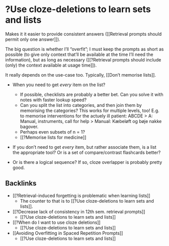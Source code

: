 # ?Use cloze-deletions to learn sets and lists
Makes it it easier to provide consistent answers ([[Retrieval prompts should permit only one answer]]).

The big question is whether I’ll “overfit”; I must keep the prompts as short as possible (to give only context that’ll be available at the time I’ll need the information), but as long as necessary ([[?Retrieval prompts should include (only) the context available at usage time]]).

It really depends on the use-case too. Typically, [[Don’t memorise lists]].
* When you need to get *every* item on the list? 
	* If possible, checklists are probably a better bet. Can you solve it with notes with faster lookup speed? 
	* Can you split the list into categories, and then join them by memorising the categories? This works for multiple levels, too! E.g. to memorise interventions for the actuely ill patient: ABCDE > A: Manual, instruments, call for help > Manual: Kæbeløft og bøje nakke bagover.
	* Perhaps even subsets of n = 1?
	* [[?Memorise lists for medicine]]

* If you don’t need to get *every* item, but rather associate them, is a list the appropriate tool? Or is a set of compare/contrast flashcards better?

* Or is there a logical sequence? If so, cloze overlapper is probably pretty good.

## Backlinks
* [[?Retrieval-induced forgetting is problematic when learning lists]]
	* The counter to that is to [[?Use cloze-deletions to learn sets and lists]].
* [[?Decrease lack of consistency in 12th sem. retrieval prompts]]
	* [[?Use cloze-deletions to learn sets and lists]]
* [[?When do I want to use cloze deletions]]
	* [[?Use cloze-deletions to learn sets and lists]]
* [[Avoiding Overfitting in Spaced Repetition Prompts]]
	* [[?Use cloze-deletions to learn sets and lists]]

<!-- {BearID:B48AE04A-2383-4812-8AD2-6E069611C850-471-000000D04261EE92} -->
